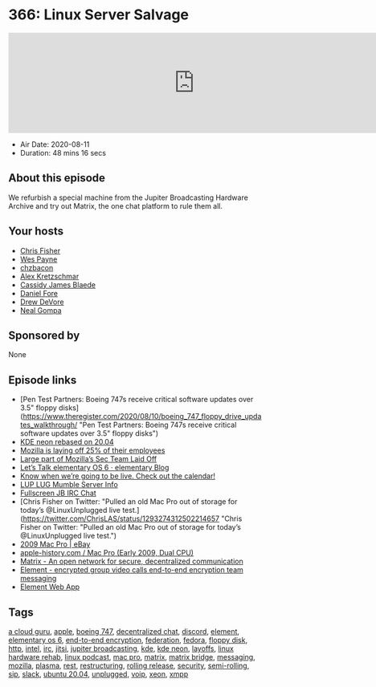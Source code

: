 # 366: Linux Server Salvage

<iframe src="https://player.fireside.fm/v2/RUkczH-V+sVd0G0ot?theme=dark" width="740" height="200" frameborder="0" scrolling="no"></iframe>

* Air Date: 2020-08-11
* Duration: 48 mins 16 secs

## About this episode

We refurbish a special machine from the Jupiter Broadcasting Hardware Archive and try out Matrix, the one chat platform to rule them all.

## Your hosts
* [Chris Fisher](https://linuxunplugged.com/hosts/chrislas)
* [Wes Payne](https://linuxunplugged.com/hosts/wes)
* [chzbacon](https://linuxunplugged.com/hosts/chzbacon)
* [Alex Kretzschmar](https://linuxunplugged.com/guests/alexktz)
* [Cassidy James Blaede](https://linuxunplugged.com/guests/cassidyjames)
* [Daniel Fore](https://linuxunplugged.com/guests/danielfore)
* [Drew DeVore](https://linuxunplugged.com/guests/drewdevore)
* [Neal Gompa](https://linuxunplugged.com/guests/nealgompa)

## Sponsored by

None



## Episode links

  * [Pen Test Partners: Boeing 747s receive critical software updates over 3.5" floppy disks](https://www.theregister.com/2020/08/10/boeing_747_floppy_drive_updates_walkthrough/ "Pen Test Partners: Boeing 747s receive critical software updates over 3.5" floppy disks")
  * [KDE neon rebased on 20.04](https://blog.neon.kde.org/index.php/2020/08/10/kde-neon-rebased-on-20-04/ "KDE neon rebased on 20.04")
  * [Mozilla is laying off 25% of their employees](https://blog.mozilla.org/blog/2020/08/11/changing-world-changing-mozilla/ "Mozilla is laying off 25% of their employees")
  * [Large part of Mozilla’s Sec Team Laid Off](https://twitter.com/campuscodi/status/1293200453736570881?s=1 "Large part of Mozilla’s Sec Team Laid Off")
  * [Let’s Talk elementary OS 6 ⋅ elementary Blog](https://blog.elementary.io/updates-for-july-2020/ "Let’s Talk elementary OS 6 ⋅ elementary Blog")
  * [Know when we’re going to be live. Check out the calendar!](https://www.jupiterbroadcasting.com/release-calendar/ "Know when we’re going to be live. Check out the calendar!")
  * [LUP LUG Mumble Server Info](https://linuxunplugged.com/mumble "LUP LUG Mumble Server Info")
  * [Fullscreen JB IRC Chat](https://bit.ly/jupiterchat "Fullscreen JB IRC Chat")
  * [Chris Fisher on Twitter: "Pulled an old Mac Pro out of storage for today’s @LinuxUnplugged live test.](https://twitter.com/ChrisLAS/status/1293274312502214657 "Chris Fisher on Twitter: "Pulled an old Mac Pro out of storage for today’s @LinuxUnplugged live test.")
  * [2009 Mac Pro | eBay](https://www.ebay.com/sch/i.html?_from=R40&_trksid=p2380057.m570.l1313&_nkw=2009+Mac+Pro&_sacat=0 "2009 Mac Pro | eBay")
  * [apple-history.com / Mac Pro (Early 2009, Dual CPU)](https://apple-history.com/mac_pro_early_09_2 "apple-history.com / Mac Pro \(Early 2009, Dual CPU\)")
  * [Matrix - An open network for secure, decentralized communication](https://matrix.org/ "Matrix - An open network for secure, decentralized communication")
  * [Element - encrypted group video calls end-to-end encryption team messaging](https://element.io/ "Element - encrypted group video calls end-to-end encryption team messaging")
  * [Element Web App](https://app.element.io/#/welcome "Element Web App")



## Tags

[a cloud guru](https://linuxunplugged.com/tags/a%20cloud%20guru), [apple](https://linuxunplugged.com/tags/apple), [boeing 747](https://linuxunplugged.com/tags/boeing%20747), [decentralized chat](https://linuxunplugged.com/tags/decentralized%20chat), [discord](https://linuxunplugged.com/tags/discord), [element](https://linuxunplugged.com/tags/element), [elementary os 6](https://linuxunplugged.com/tags/elementary%20os%206), [end-to-end encryption](https://linuxunplugged.com/tags/end-to-end%20encryption), [federation](https://linuxunplugged.com/tags/federation), [fedora](https://linuxunplugged.com/tags/fedora), [floppy disk](https://linuxunplugged.com/tags/floppy%20disk), [http](https://linuxunplugged.com/tags/http), [intel](https://linuxunplugged.com/tags/intel), [irc](https://linuxunplugged.com/tags/irc), [jitsi](https://linuxunplugged.com/tags/jitsi), [jupiter broadcasting](https://linuxunplugged.com/tags/jupiter%20broadcasting), [kde](https://linuxunplugged.com/tags/kde), [kde neon](https://linuxunplugged.com/tags/kde%20neon), [layoffs](https://linuxunplugged.com/tags/layoffs), [linux hardware rehab](https://linuxunplugged.com/tags/linux%20hardware%20rehab), [linux podcast](https://linuxunplugged.com/tags/linux%20podcast), [mac pro](https://linuxunplugged.com/tags/mac%20pro), [matrix](https://linuxunplugged.com/tags/matrix), [matrix bridge](https://linuxunplugged.com/tags/matrix%20bridge), [messaging](https://linuxunplugged.com/tags/messaging), [mozilla](https://linuxunplugged.com/tags/mozilla), [plasma](https://linuxunplugged.com/tags/plasma), [rest](https://linuxunplugged.com/tags/rest), [restructuring](https://linuxunplugged.com/tags/restructuring), [rolling release](https://linuxunplugged.com/tags/rolling%20release), [security](https://linuxunplugged.com/tags/security), [semi-rolling](https://linuxunplugged.com/tags/semi-rolling), [sip](https://linuxunplugged.com/tags/sip), [slack](https://linuxunplugged.com/tags/slack), [ubuntu 20.04](https://linuxunplugged.com/tags/ubuntu%2020.04), [unplugged](https://linuxunplugged.com/tags/unplugged), [voip](https://linuxunplugged.com/tags/voip), [xeon](https://linuxunplugged.com/tags/xeon), [xmpp](https://linuxunplugged.com/tags/xmpp)